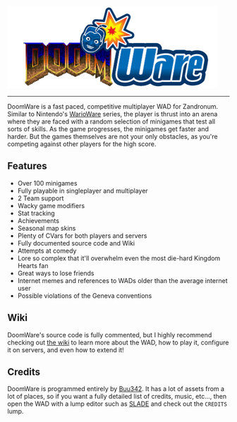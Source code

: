 <img src="wiki_assets/logo.png" width="475" height="186">

---

DoomWare is a fast paced, competitive multiplayer WAD for Zandronum. Similar to Nintendo's [WarioWare](https://www.mariowiki.com/WarioWare_(series)) series, the player is thrust into an arena where they are faced with a random selection of minigames that test all sorts of skills. As the game progresses, the minigames get faster and harder. But the games themselves are not your only obstacles, as you're competing against other players for the high score.

## Features
* Over 100 minigames
* Fully playable in singleplayer and multiplayer
* 2 Team support
* Wacky game modifiers
* Stat tracking
* Achievements
* Seasonal map skins
* Plenty of CVars for both players and servers
* Fully documented source code and Wiki
* Attempts at comedy
* Lore so complex that it'll overwhelm even the most die-hard Kingdom Hearts fan
* Great ways to lose friends
* Internet memes and references to WADs older than the average internet user
* Possible violations of the Geneva conventions


## Wiki
DoomWare's source code is fully commented, but I highly recommend checking out [the wiki](../../wiki) to learn more about the WAD, how to play it, configure it on servers, and even how to extend it!


## Credits
DoomWare is programmed entirely by [Buu342](https://github.com/buu342). It has a lot of assets from a lot of places, so if you want a fully detailed list of credits, music, etc..., then open the WAD with a lump editor such as [SLADE](https://slade.mancubus.net/) and check out the `CREDITS` lump.